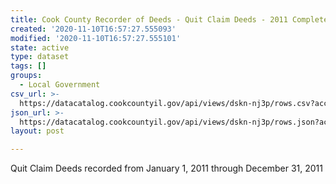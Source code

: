 ```yaml
---
title: Cook County Recorder of Deeds - Quit Claim Deeds - 2011 Complete!
created: '2020-11-10T16:57:27.555093'
modified: '2020-11-10T16:57:27.555101'
state: active
type: dataset
tags: []
groups:
  - Local Government
csv_url: >-
  https://datacatalog.cookcountyil.gov/api/views/dskn-nj3p/rows.csv?accessType=DOWNLOAD
json_url: >-
  https://datacatalog.cookcountyil.gov/api/views/dskn-nj3p/rows.json?accessType=DOWNLOAD
layout: post

---
```

Quit Claim Deeds recorded from January 1, 2011 through December 31, 2011
